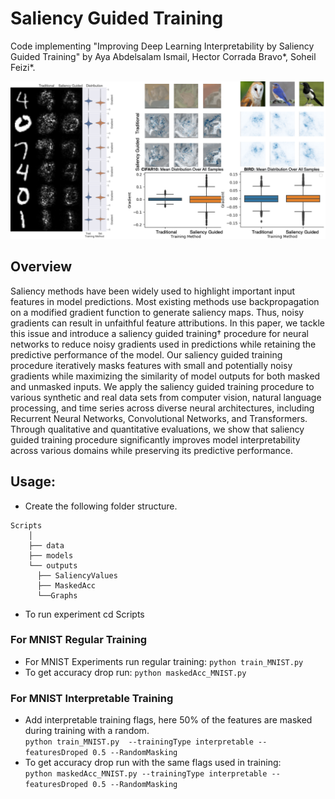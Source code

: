 # Saliency Guided Training
Code implementing "Improving Deep Learning Interpretability by Saliency Guided Training" by Aya Abdelsalam Ismail, Hector Corrada Bravo*, Soheil Feizi*.



![alt text](results.png)

## Overview

Saliency methods have been widely used to highlight important input features in model predictions. Most existing methods use backpropagation on a modified gradient function to generate saliency maps. Thus, noisy gradients can result in unfaithful feature attributions. In this paper, we tackle this issue and introduce a saliency guided training† procedure for neural networks to reduce noisy gradients used in predictions while retaining the predictive performance of the model. Our saliency guided training procedure iteratively masks features with small and potentially noisy gradients while maximizing the similarity of model outputs for both
masked and unmasked inputs. We apply the saliency guided training procedure to various synthetic and real data sets from computer vision, natural language processing, and time series across diverse neural architectures, including Recurrent Neural Networks, Convolutional Networks, and Transformers. Through qualitative and quantitative evaluations, we show that saliency guided training procedure significantly improves model interpretability across various domains while preserving its predictive performance.



 ## Usage:
- Create the following folder structure.
```
Scripts
    │
    ├── data
    ├── models
    └── outputs 
      ├── SaliencyValues
      ├── MaskedAcc
      └──Graphs
```
- To run experiment cd  Scripts 
 ### For MNIST Regular Training
- For MNIST Experiments run regular training:  ```python train_MNIST.py ```
- To get accuracy drop run: ```python maskedAcc_MNIST.py``` 
 ### For MNIST Interpretable Training
- Add interpretable training flags, here 50% of the features are masked during training with a random. <br />
   ```python train_MNIST.py  --trainingType interpretable --featuresDroped 0.5 --RandomMasking ```
- To get accuracy drop run with the same flags used in training: <br />
	```python maskedAcc_MNIST.py --trainingType interpretable --featuresDroped 0.5 --RandomMasking ```


